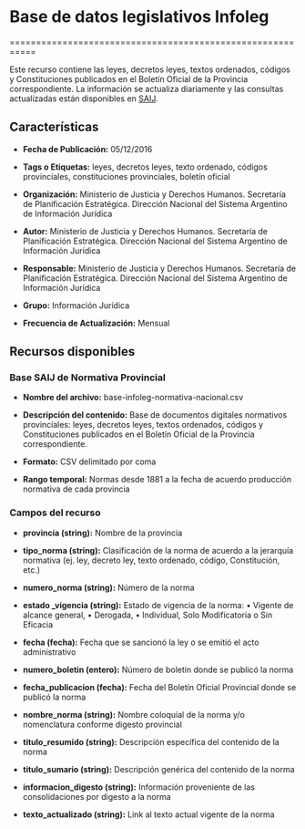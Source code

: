 # Base de datos legislativos Infoleg
===========================================================

Este recurso contiene las leyes, decretos leyes, textos ordenados, códigos y Constituciones publicados en el Boletín Oficial de la Provincia correspondiente. La información se actualiza diariamente y las consultas actualizadas están disponibles en [SAIJ](http:/www.saij.gob.ar/).

Características
---------------

- **Fecha de Publicación:** 05/12/2016

- **Tags o Etiquetas:** leyes, decretos leyes, texto ordenado, códigos provinciales, constituciones provinciales, boletín oficial

- **Organización:** Ministerio de Justicia y Derechos Humanos. Secretaría de Planificación Estratégica. Dirección Nacional del Sistema Argentino de Información Jurídica

- **Autor:** Ministerio de Justicia y Derechos Humanos. Secretaría de Planificación Estratégica. Dirección Nacional del Sistema Argentino de Información Jurídica

- **Responsable:** Ministerio de Justicia y Derechos Humanos. Secretaría de Planificación Estratégica. Dirección Nacional del Sistema Argentino de Información Jurídica

- **Grupo:** Información Jurídica

- **Frecuencia de Actualización:** Mensual

Recursos disponibles
--------------------

### Base SAIJ de Normativa Provincial

- **Nombre del archivo:** base-infoleg-normativa-nacional.csv

- **Descripción del contenido:** Base de documentos digitales normativos provinciales: leyes, decretos leyes, textos ordenados, códigos y Constituciones publicados en el Boletín Oficial de la Provincia correspondiente.

- **Formato:** CSV delimitado por coma

- **Rango temporal:** Normas desde 1881 a la fecha de acuerdo producción normativa de cada provincia

### Campos del recurso

- **provincia (string):** Nombre de la provincia

- **tipo_norma (string):** Clasificación de la norma de acuerdo a la jerarquía normativa (ej. ley, decreto ley, texto ordenado, código, Constitución, etc.)

- **numero_norma (string):** Número de la norma

- **estado _vigencia (string):** Estado de vigencia de la norma: • Vigente de alcance general, • Derogada, • Individual, Solo Modificatoria o Sin Eficacia

- **fecha (fecha):** Fecha que se sancionó la ley o se emitió el acto administrativo

- **numero_boletin (entero):** Número de boletín donde se publicó la norma

- **fecha_publicacion (fecha):** Fecha del Boletín Oficial Provincial donde se publicó la norma

- **nombre_norma (string):** Nombre coloquial de la norma y/o nomenclatura conforme digesto provincial

- **titulo_resumido (string):** Descripción específica del contenido de la norma

- **titulo_sumario (string):** Descripción genérica del contenido de la norma

- **informacion_digesto (string):** Información proveniente de las consolidaciones por digesto a la norma

- **texto_actualizado (string):** Link al texto actual vigente de la norma
